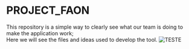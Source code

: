 # PROJECT_FAON
This repository is a simple way to clearly see what our team is doing to make the application work; <br>
Here we will see the files and ideas used to develop the tool.
![TESTE](https://github.com/Nicolas-SbSilva/PITCH_FAON/blob/main/pins/nome-do-arquivo.png?raw=true)
